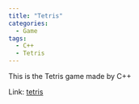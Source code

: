 ```yaml
---
title: "Tetris"
categories:
  - Game
tags:
  - C++
  - Tetris
---
```


This is the Tetris game made by C++

Link: [tetris](https://github.com/hermes7308/tetris)